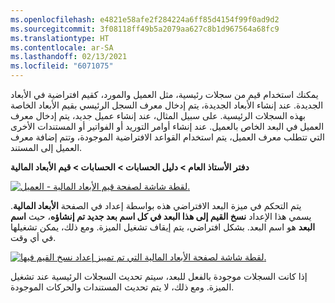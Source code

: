 ```yaml
---
ms.openlocfilehash: e4821e58afe2f284224a6ff85d4154f99f0ad9d2
ms.sourcegitcommit: 3f08118ff49b5a2079aa627c8b1d967564a68fc9
ms.translationtype: HT
ms.contentlocale: ar-SA
ms.lasthandoff: 02/13/2021
ms.locfileid: "6071075"
---
```

يمكنك استخدام قيم من سجلات رئيسية، مثل العميل والمورد، كقيم افتراضية في الأبعاد الجديدة. عند إنشاء الأبعاد الجديدة، يتم إدخال معرف السجل الرئيسي بقيم الأبعاد الخاصة بهذه السجلات الرئيسية. على سبيل المثال، عند إنشاء عميل جديد، يتم إدخال معرف العميل في البعد الخاص بالعميل. عند إنشاء أوامر التوريد أو الفواتير أو المستندات الأخرى التي تتطلب معرف العميل، يتم استخدام القواعد الافتراضية الموجودة، وتتم إضافة معرف العميل إلى المستند.

**دفتر الأستاذ العام > دليل الحسابات > الحسابات > قيم الأبعاد المالية**
 
[![لقطة شاشة لصفحة قيم الأبعاد المالية - العميل.](../media/customer-dim-values.png)](../media/customer-dim-values.png#lightbox)

يتم التحكم في ميزة البعد الافتراضي هذه بواسطة إعداد في الصفحة **الأبعاد المالية**. يسمي هذا الإعداد **نسخ القيم إلى هذا البعد في كل اسم بعد جديد تم إنشاؤه**، حيث **اسم البعد** هو اسم البعد. بشكل افتراضي، يتم إيقاف تشغيل الميزة. ومع ذلك، يمكن تشغيلها في أي وقت.
 

[![لقطة شاشة لصفحة الأبعاد المالية التي تم تمييز إعداد نسخ القيم فيها.](../media/copy-values.png)](../media/copy-values.png#lightbox)

إذا كانت السجلات موجودة بالفعل للبعد، سيتم تحديث السجلات الرئيسية عند تشغيل الميزة. ومع ذلك، لا يتم تحديث المستندات والحركات الموجودة.



